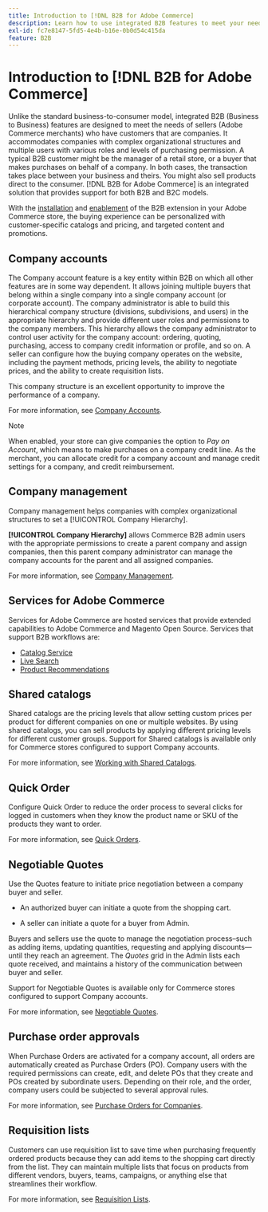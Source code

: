 ```yaml
---
title: Introduction to [!DNL B2B for Adobe Commerce]
description: Learn how to use integrated B2B features to meet your needs for customers that are companies.
exl-id: fc7e8147-5fd5-4e4b-b16e-0b0d54c415da
feature: B2B
---
```

# Introduction to [!DNL B2B for Adobe Commerce]

Unlike the standard business-to-consumer model, integrated B2B (Business to Business) features are designed to meet the needs of sellers (Adobe Commerce merchants) who have customers that are companies. It accommodates companies with complex organizational structures and multiple users with various roles and levels of purchasing permission. A typical B2B customer might be the manager of a retail store, or a buyer that makes purchases on behalf of a company. In both cases, the transaction takes place between your business and theirs. You might also sell products direct to the consumer. [!DNL B2B for Adobe Commerce] is an integrated solution that provides support for both B2B and B2C models.

With the [installation](install.md) and [enablement](enable-basic-features.md) of the B2B extension in your Adobe Commerce store, the buying experience can be personalized with customer-specific catalogs and pricing, and targeted content and promotions.

## Company accounts

The Company account feature is a key entity within B2B on which all other features are in some way dependent. It allows joining multiple buyers that belong within a single company into a single company account (or corporate account). The company administrator is able to build this hierarchical company structure (divisions, subdivisions, and users) in the appropriate hierarchy and provide different user roles and permissions to the company members. This hierarchy allows the company administrator to control user activity for the company account: ordering, quoting, purchasing, access to company credit information or profile, and so on. A seller can configure how the buying company operates on the website, including the payment methods, pricing levels, the ability to negotiate prices, and the ability to create requisition lists.

This company structure is an excellent opportunity to improve the performance of a company.

For more information, see [Company Accounts](account-companies.md).

>[!NOTE]
>
>When enabled, your store can give companies the option to _Pay on Account_, which means to make purchases on a company credit line. As the merchant, you can allocate credit for a company account and manage credit settings for a company, and credit reimbursement.

## Company management

Company management helps companies with complex organizational structures to set a [!UICONTROL Company Hierarchy].

**[!UICONTROL Company Hierarchy]** allows Commerce B2B admin users with the appropriate permissions to create a parent company and assign companies, then this parent company administrator can manage the company accounts for the parent and all assigned companies.

For more information, see [Company Management](manage-companies.md).

## Services for Adobe Commerce

Services for Adobe Commerce are hosted services that provide extended capabilities to Adobe Commerce and Magento Open Source. Services that support B2B workflows are:

* [Catalog Service](https://experienceleague.adobe.com/docs/commerce-merchant-services/catalog-service/guide-overview.html)
* [Live Search](https://experienceleague.adobe.com/docs/commerce-merchant-services/live-search/guide-overview.html)
* [Product Recommendations](https://experienceleague.adobe.com/docs/commerce-merchant-services/product-recommendations/guide-overview.html)

## Shared catalogs

Shared catalogs are the pricing levels that allow setting custom prices per product for different companies on one or multiple websites. By using shared catalogs, you can sell products by applying different pricing levels for different customer groups. Support for Shared catalogs is available only for Commerce stores configured to support Company accounts.

For more information, see [Working with Shared Catalogs](catalog-shared.md).

## Quick Order

Configure Quick Order to reduce the order process to several clicks for logged in customers when they know the product name or SKU of the products they want to order.

For more information, see [Quick Orders](quick-order.md).

## Negotiable Quotes

Use the Quotes feature to initiate price negotiation between a company buyer and seller.

* An authorized buyer can initiate a quote from the shopping cart.

* A seller can initiate a quote for a buyer from Admin.

Buyers and sellers use the quote to manage the negotiation process–such as adding items, updating quantities, requesting and applying discounts—until they reach an agreement. The _Quotes_ grid in the Admin lists each quote received, and maintains a history of the communication between buyer and seller.

Support for Negotiable Quotes is available only for Commerce stores configured to support Company accounts.

For more information, see [Negotiable Quotes](quotes.md).

## Purchase order approvals

When Purchase Orders are activated for a company account, all orders are automatically created as Purchase Orders (PO). Company users with the required permissions can create, edit, and delete POs that they create and POs created by subordinate users. Depending on their role, and the order, company users could be subjected to several approval rules.

For more information, see [Purchase Orders for Companies](purchase-order-flow.md).

## Requisition lists

Customers can use requisition list to save time when purchasing frequently ordered products because they can add items to the shopping cart directly from the list. They can maintain multiple lists that focus on products from different vendors, buyers, teams, campaigns, or anything else that streamlines their workflow.

For more information, see [Requisition Lists](requisition-lists.md).

